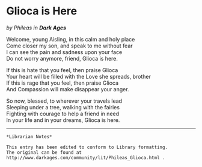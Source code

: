 # Glioca is Here

_by Phileas in **Dark Ages**_

Welcome, young Aisling, in this calm and holy place  
Come closer my son, and speak to me without fear  
I can see the pain and sadness upon your face  
Do not worry anymore, friend, Glioca is here.

If this is hate that you feel, then praise Glioca  
Your heart will be filled with the Love she spreads, brother  
If this is rage that you feel, then praise Glioca  
And Compassion will make disappear your anger.

So now, blessed, to wherever your travels lead  
Sleeping under a tree, walking with the fairies  
Fighting with courage to help a friend in need  
In your life and in your dreams, Glioca is here.

***

```
*Librarian Notes*

This entry has been edited to conform to Library formatting.
The original can be found at http://www.darkages.com/community/lit/Phileas_Glioca.html .
```
